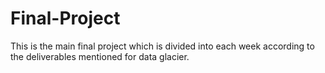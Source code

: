 # Final-Project

This is the main final project which is divided into each week according to the deliverables mentioned for data glacier. 
